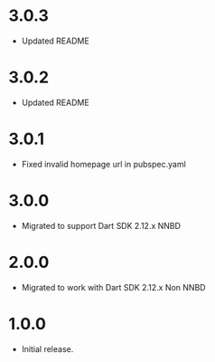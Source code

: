 # 3.0.3
* Updated README

# 3.0.2
* Updated README

# 3.0.1
* Fixed invalid homepage url in pubspec.yaml
# 3.0.0
* Migrated to support Dart SDK 2.12.x NNBD

# 2.0.0
* Migrated to work with Dart SDK 2.12.x Non NNBD

# 1.0.0
* Initial release.

